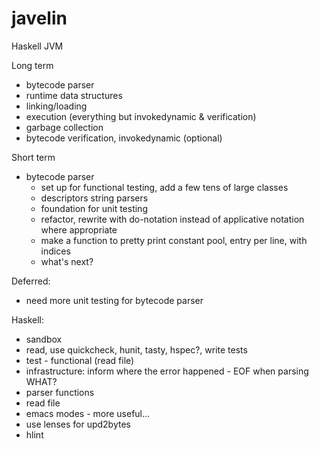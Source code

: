 javelin
=======
Haskell JVM

Long term
* bytecode parser
* runtime data structures
* linking/loading
* execution (everything but invokedynamic & verification)
* garbage collection
* bytecode verification, invokedynamic (optional)

Short term
* bytecode parser
  * set up for functional testing, add a few tens of large classes
  * descriptors string parsers
  * foundation for unit testing
  * refactor, rewrite with do-notation instead of applicative notation where appropriate
  * make a function to pretty print constant pool, entry per line, with indices
  * what's next?

Deferred:
* need more unit testing for bytecode parser


Haskell:
* sandbox
* read, use quickcheck, hunit, tasty, hspec?, write tests
* test - functional (read file)
* infrastructure: inform where the error happened - EOF when parsing WHAT?
* parser functions
* read file
* emacs modes - more useful...
* use lenses for upd2bytes
* hlint
